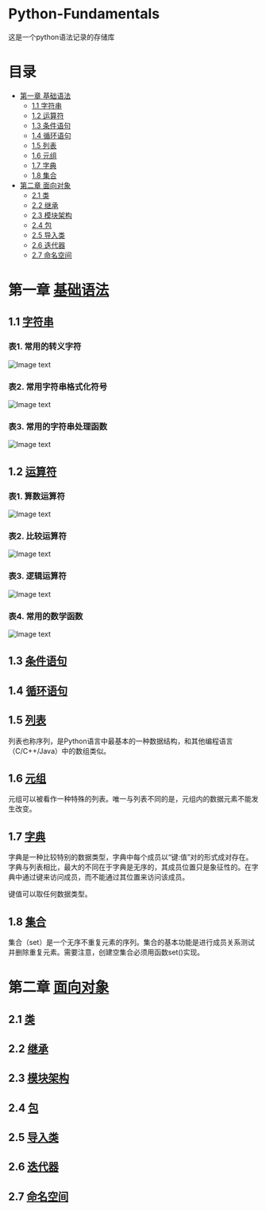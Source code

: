 # Python-Fundamentals
这是一个python语法记录的存储库

# 目录
* [第一章 基础语法](#第一章-基础语法)
  * [1.1 字符串](#11-字符串)
  * [1.2 运算符](#12-运算符)
  * [1.3 条件语句](#13-条件语句)
  * [1.4 循环语句](#14-循环语句)
  * [1.5 列表](#15-列表)
  * [1.6 元组](#16-元组)
  * [1.7 字典](#17-字典)
  * [1.8 集合](#18-集合)
* [第二章 面向对象](#第二章-面向对象)
  * [2.1 类](#21-类)
  * [2.2 继承](#22-继承)
  * [2.3 模块架构](#23-模块架构)
  * [2.4 包](#24-包)
  * [2.5 导入类](#25-导入类)
  * [2.6 迭代器](#26-迭代器)
  * [2.7 命名空间](#27-命名空间)

# 第一章 [基础语法](Basic_python_syntax/)

## 1.1 [字符串](Basic_python_syntax/String)

### 表1. 常用的转义字符

![Image text](Basic_python_syntax/String/Figure_1.jpg)

### 表2. 常用字符串格式化符号

![Image text](Basic_python_syntax/String/Figure_2.jpg)

### 表3. 常用的字符串处理函数

![Image text](Basic_python_syntax/String/Figure_3.jpg)
  
## 1.2 [运算符](Basic_python_syntax/Calculation)

### 表1. 算数运算符

![Image text](Basic_python_syntax/Calculation/Figure_1.jpg)

### 表2. 比较运算符

![Image text](Basic_python_syntax/Calculation/Figure_2.jpg)

### 表3. 逻辑运算符

![Image text](Basic_python_syntax/Calculation/Figure_3.jpg)

### 表4. 常用的数学函数

![Image text](Basic_python_syntax/Calculation/Figure_4.jpg)

## 1.3 [条件语句](Basic_python_syntax/Conditional_Statements)

## 1.4 [循环语句](Basic_python_syntax/Loop_Statements)

## 1.5 [列表](Basic_python_syntax/List)

列表也称序列，是Python语言中最基本的一种数据结构，和其他编程语言（C/C++/Java）中的数组类似。

## 1.6 [元组](Basic_python_syntax/Tuple)

元组可以被看作一种特殊的列表。唯一与列表不同的是，元组内的数据元素不能发生改变。

## 1.7 [字典](Basic_python_syntax/Dictionary)

字典是一种比较特别的数据类型，字典中每个成员以“键:值”对的形式成对存在。字典与列表相比，最大的不同在于字典是无序的，其成员位置只是象征性的。在字典中通过键来访问成员，而不能通过其位置来访问该成员。

键值可以取任何数据类型。

## 1.8 [集合](Basic_python_syntax/Set)

集合（set）是一个无序不重复元素的序列。集合的基本功能是进行成员关系测试并删除重复元素。需要注意，创建空集合必须用函数set()实现。

# 第二章 [面向对象](Object-Oriented_Programming/)

## 2.1 [类](Object-Oriented_Programming/Class)

## 2.2 [继承](Object-Oriented_Programming/Inheritance)

## 2.3 [模块架构](Object-Oriented_Programming/Module)

## 2.4 [包](Object-Oriented_Programming/Package)

## 2.5 [导入类](Object-Oriented_Programming/Import_Class)

## 2.6 [迭代器](Object-Oriented_Programming/Iterator)

## 2.7 [命名空间](Object-Oriented_Programming/Namespace)

